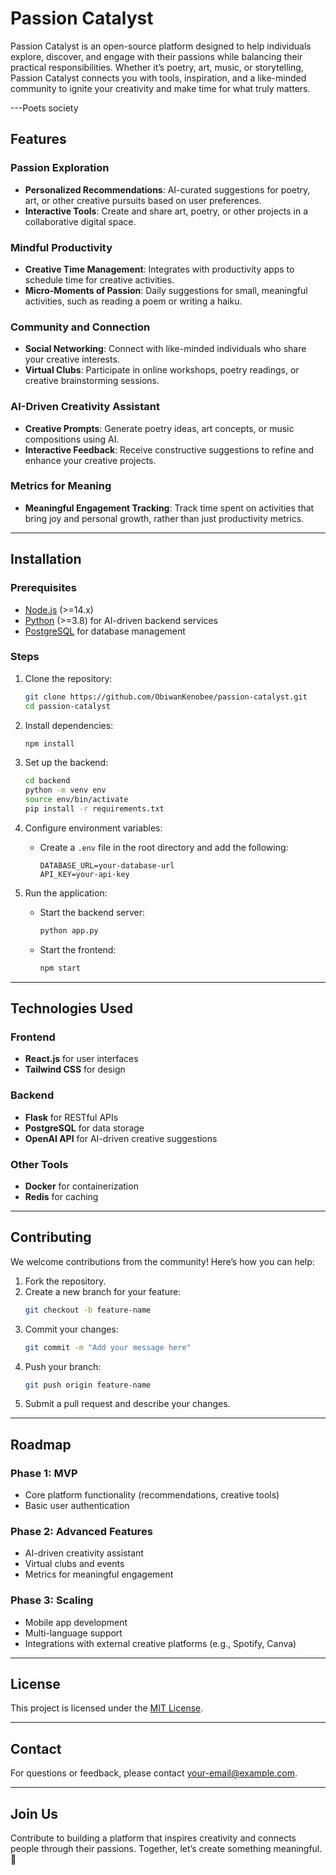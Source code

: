 # Passion Catalyst

Passion Catalyst is an open-source platform designed to help individuals explore, discover, and engage with their passions while balancing their practical responsibilities. Whether it’s poetry, art, music, or storytelling, Passion Catalyst connects you with tools, inspiration, and a like-minded community to ignite your creativity and make time for what truly matters.

---Poets society

## Features

### Passion Exploration
- **Personalized Recommendations**: AI-curated suggestions for poetry, art, or other creative pursuits based on user preferences.
- **Interactive Tools**: Create and share art, poetry, or other projects in a collaborative digital space.

### Mindful Productivity
- **Creative Time Management**: Integrates with productivity apps to schedule time for creative activities.
- **Micro-Moments of Passion**: Daily suggestions for small, meaningful activities, such as reading a poem or writing a haiku.

### Community and Connection
- **Social Networking**: Connect with like-minded individuals who share your creative interests.
- **Virtual Clubs**: Participate in online workshops, poetry readings, or creative brainstorming sessions.

### AI-Driven Creativity Assistant
- **Creative Prompts**: Generate poetry ideas, art concepts, or music compositions using AI.
- **Interactive Feedback**: Receive constructive suggestions to refine and enhance your creative projects.

### Metrics for Meaning
- **Meaningful Engagement Tracking**: Track time spent on activities that bring joy and personal growth, rather than just productivity metrics.

---

## Installation

### Prerequisites
- [Node.js](https://nodejs.org/) (>=14.x)
- [Python](https://www.python.org/) (>=3.8) for AI-driven backend services
- [PostgreSQL](https://www.postgresql.org/) for database management

### Steps
1. Clone the repository:
   ```bash
   git clone https://github.com/ObiwanKenobee/passion-catalyst.git
   cd passion-catalyst
   ```

2. Install dependencies:
   ```bash
   npm install
   ```

3. Set up the backend:
   ```bash
   cd backend
   python -m venv env
   source env/bin/activate
   pip install -r requirements.txt
   ```

4. Configure environment variables:
   - Create a `.env` file in the root directory and add the following:
     ```env
     DATABASE_URL=your-database-url
     API_KEY=your-api-key
     ```

5. Run the application:
   - Start the backend server:
     ```bash
     python app.py
     ```
   - Start the frontend:
     ```bash
     npm start
     ```

---

## Technologies Used

### Frontend
- **React.js** for user interfaces
- **Tailwind CSS** for design

### Backend
- **Flask** for RESTful APIs
- **PostgreSQL** for data storage
- **OpenAI API** for AI-driven creative suggestions

### Other Tools
- **Docker** for containerization
- **Redis** for caching

---

## Contributing

We welcome contributions from the community! Here’s how you can help:

1. Fork the repository.
2. Create a new branch for your feature:
   ```bash
   git checkout -b feature-name
   ```
3. Commit your changes:
   ```bash
   git commit -m "Add your message here"
   ```
4. Push your branch:
   ```bash
   git push origin feature-name
   ```
5. Submit a pull request and describe your changes.

---

## Roadmap

### Phase 1: MVP
- Core platform functionality (recommendations, creative tools)
- Basic user authentication

### Phase 2: Advanced Features
- AI-driven creativity assistant
- Virtual clubs and events
- Metrics for meaningful engagement

### Phase 3: Scaling
- Mobile app development
- Multi-language support
- Integrations with external creative platforms (e.g., Spotify, Canva)

---

## License

This project is licensed under the [MIT License](LICENSE).

---

## Contact

For questions or feedback, please contact [your-email@example.com](mailto:eugeneochako@gmail.com).

---

## Join Us

Contribute to building a platform that inspires creativity and connects people through their passions. Together, let’s create something meaningful. 🚀
